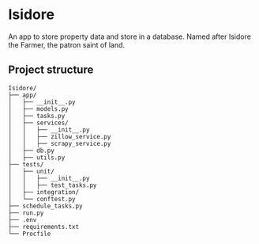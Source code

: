 # Isidore

An app to store property data and store in a database. Named after Isidore the Farmer, the patron saint of land.

## Project structure

```plaintext
Isidore/
├── app/
│   ├── __init__.py
│   ├── models.py
│   ├── tasks.py
│   ├── services/
│   │   ├── __init__.py
│   │   ├── zillow_service.py
│   │   ├── scrapy_service.py
│   ├── db.py
│   ├── utils.py
├── tests/
│   ├── unit/
│   │   ├── __init__.py
│   │   ├── test_tasks.py
│   ├── integration/
│   └── conftest.py
├── schedule_tasks.py
├── run.py
├── .env
├── requirements.txt
└── Procfile
```
